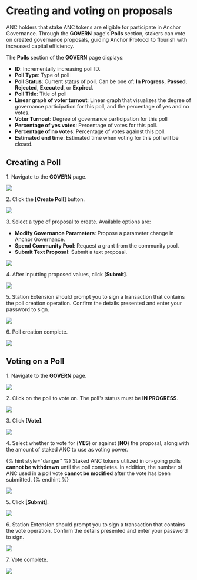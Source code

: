 # Creating and voting on proposals

ANC holders that stake ANC tokens are eligible for participate in Anchor Governance. Through the **GOVERN** page's **Polls** section, stakers can vote on created governance proposals, guiding Anchor Protocol to flourish with increased capital efficiency.&#x20;

The **Polls** section of the **GOVERN** page displays:&#x20;

* **ID**: Incrementally increasing poll ID.
* **Poll Type**: Type of poll
* **Poll Status**: Current status of poll. Can be one of: **In Progress**, **Passed**, **Rejected**, **Executed**, or **Expired**.
* **Poll Title**: Title of poll
* **Linear graph of voter turnout**: Linear graph that visualizes the degree of governance participation for this poll, and the percentage of yes and no votes.
* **Voter Turnout**: Degree of governance participation for this poll
* **Percentage of yes votes**: Percentage of votes for this poll.
* **Percentage of no votes**: Percentage of votes against this poll.
* **Estimated end time**: Estimated time when voting for this poll will be closed.

## Creating a Poll

1\. Navigate to the **GOVERN** page.

![](../../../.gitbook/assets/govern-proposal-create-1.png)

2\. Click the **\[Create Poll]** button.

![](../../../.gitbook/assets/govern-proposal-create-2.png)

3\. Select a type of proposal to create. Available options are:

* **Modify Governance Parameters**: Propose a parameter change in Anchor Governance.
* **Spend Community Pool**: Request a grant from the community pool.
* **Submit Text Proposal**: Submit a text proposal.

![](../../../.gitbook/assets/govern-proposal-create-3.png)

4\. After inputting proposed values, click **\[Submit]**.

![](../../../.gitbook/assets/govern-proposal-create-4.png)

5\. Station Extension should prompt you to sign a transaction that contains the poll creation operation. Confirm the details presented and enter your password to sign.

![](../../../.gitbook/assets/govern-proposal-create-5.png)

6\. Poll creation complete.

![](../../../.gitbook/assets/govern-proposal-create-6.png)

## Voting on a Poll

1\. Navigate to the **GOVERN** page.

![](../../../.gitbook/assets/govern-proposal-vote-1.png)

2\. Click on the poll to vote on. The poll's status must be **IN PROGRESS**.

![](../../../.gitbook/assets/govern-proposal-vote-2.png)

3\. Click **\[Vote]**.

![](../../../.gitbook/assets/govern-proposal-vote-3.png)

4\. Select whether to vote for (**YES**) or against (**NO**) the proposal, along with the amount of staked ANC to use as voting power.

{% hint style="danger" %}
Staked ANC tokens utilized in on-going polls **cannot be withdrawn** until the poll completes. In addition, the number of ANC used in a poll vote **cannot be modified** after the vote has been submitted.
{% endhint %}

![](../../../.gitbook/assets/screen-shot-2021-03-11-at-2.43.23-pm.png)

5\. Click **\[Submit]**.

![](../../../.gitbook/assets/screen-shot-2021-03-11-at-2.43.37-pm.png)

6\. Station Extension should prompt you to sign a transaction that contains the vote operation. Confirm the details presented and enter your password to sign.

![](../../../.gitbook/assets/govern-proposal-vote-6.png)

7\. Vote complete.

![](../../../.gitbook/assets/govern-proposal-vote-7.png)
